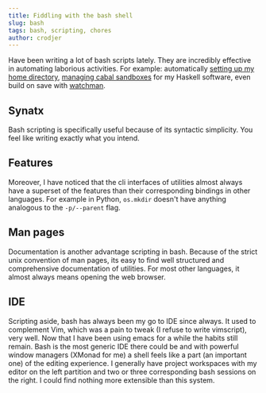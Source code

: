 ```yaml
---
title: Fiddling with the bash shell
slug: bash
tags: bash, scripting, chores
author: crodjer
---
```


Have been writing a lot of bash scripts lately. They are incredibly effective in
automating laborious activities. For example: automatically [setting up my home
directory][setuphome], [managing cabal sandboxes][hsb] for my Haskell software,
even build on save with [watchman][watchman].

## Synatx
Bash scripting is specifically useful because of its syntactic simplicity. You
feel like writing exactly what you intend.

## Features
Moreover, I have noticed that the cli interfaces of utilities almost always have
a superset of the features than their corresponding bindings in other
languages. For example in Python, `os.mkdir` doesn't have anything analogous to
the `-p/--parent` flag.

## Man pages
Documentation is another advantage scripting in bash. Because of the strict unix
convention of man pages, its easy to find well structured and comprehensive
documentation of utilities. For most other languages, it almost always means
opening the web browser.

## IDE
Scripting aside, bash has always been my go to IDE since always. It used to
complement Vim, which was a pain to tweak (I refuse to write vimscript), very
well. Now that I have been using emacs for a while the habits still remain. Bash
is the most generic IDE there could be and with powerful window managers (XMonad
for me) a shell feels like a part (an important one) of the editing experience.
I generally have project workspaces with my editor on the left partition and two
or three corresponding bash sessions on the right. I could find nothing more
extensible than this system.

[setuphome]: https://github.com/crodjer/configs/blob/master/scripts/setuphome.sh
[hsb]: https://github.com/crodjer/configs/blob/master/scripts/hsb.sh
[watchman]: https://github.com/crodjer/watchman
